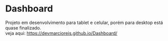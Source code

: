 # Dashboard
Projeto em desenvolvimento para tablet e celular, porém para desktop está quase finalizado.<br>
veja aqui: https://devmarcioreis.github.io/Dashboard/
